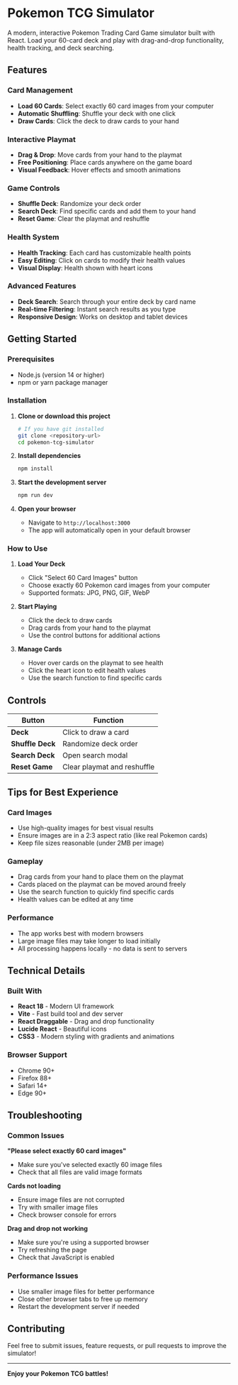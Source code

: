 # Pokemon TCG Simulator

A modern, interactive Pokemon Trading Card Game simulator built with React. Load your 60-card deck and play with drag-and-drop functionality, health tracking, and deck searching.

## Features

### Card Management
- **Load 60 Cards**: Select exactly 60 card images from your computer
- **Automatic Shuffling**: Shuffle your deck with one click
- **Draw Cards**: Click the deck to draw cards to your hand

### Interactive Playmat
- **Drag & Drop**: Move cards from your hand to the playmat
- **Free Positioning**: Place cards anywhere on the game board
- **Visual Feedback**: Hover effects and smooth animations

### Game Controls
- **Shuffle Deck**: Randomize your deck order
- **Search Deck**: Find specific cards and add them to your hand
- **Reset Game**: Clear the playmat and reshuffle

###  Health System
- **Health Tracking**: Each card has customizable health points
- **Easy Editing**: Click on cards to modify their health values
- **Visual Display**: Health shown with heart icons

### Advanced Features
- **Deck Search**: Search through your entire deck by card name
- **Real-time Filtering**: Instant search results as you type
- **Responsive Design**: Works on desktop and tablet devices

## Getting Started

### Prerequisites
- Node.js (version 14 or higher)
- npm or yarn package manager

### Installation

1. **Clone or download this project**
   ```bash
   # If you have git installed
   git clone <repository-url>
   cd pokemon-tcg-simulator
   ```

2. **Install dependencies**
   ```bash
   npm install
   ```

3. **Start the development server**
   ```bash
   npm run dev
   ```

4. **Open your browser**
   - Navigate to `http://localhost:3000`
   - The app will automatically open in your default browser

### How to Use

1. **Load Your Deck**
   - Click "Select 60 Card Images" button
   - Choose exactly 60 Pokemon card images from your computer
   - Supported formats: JPG, PNG, GIF, WebP

2. **Start Playing**
   - Click the deck to draw cards
   - Drag cards from your hand to the playmat
   - Use the control buttons for additional actions

3. **Manage Cards**
   - Hover over cards on the playmat to see health
   - Click the heart icon to edit health values
   - Use the search function to find specific cards

## Controls

| Button | Function |
|--------|----------|
| **Deck** | Click to draw a card |
| **Shuffle Deck** | Randomize deck order |
| **Search Deck** | Open search modal |
| **Reset Game** | Clear playmat and reshuffle |

## Tips for Best Experience

### Card Images
- Use high-quality images for best visual results
- Ensure images are in a 2:3 aspect ratio (like real Pokemon cards)
- Keep file sizes reasonable (under 2MB per image)

### Gameplay
- Drag cards from your hand to place them on the playmat
- Cards placed on the playmat can be moved around freely
- Use the search function to quickly find specific cards
- Health values can be edited at any time

### Performance
- The app works best with modern browsers
- Large image files may take longer to load initially
- All processing happens locally - no data is sent to servers

## Technical Details

### Built With
- **React 18** - Modern UI framework
- **Vite** - Fast build tool and dev server
- **React Draggable** - Drag and drop functionality
- **Lucide React** - Beautiful icons
- **CSS3** - Modern styling with gradients and animations

### Browser Support
- Chrome 90+
- Firefox 88+
- Safari 14+
- Edge 90+

## Troubleshooting

### Common Issues

**"Please select exactly 60 card images"**
- Make sure you've selected exactly 60 image files
- Check that all files are valid image formats

**Cards not loading**
- Ensure image files are not corrupted
- Try with smaller image files
- Check browser console for errors

**Drag and drop not working**
- Make sure you're using a supported browser
- Try refreshing the page
- Check that JavaScript is enabled

### Performance Issues
- Use smaller image files for better performance
- Close other browser tabs to free up memory
- Restart the development server if needed

## Contributing

Feel free to submit issues, feature requests, or pull requests to improve the simulator!

---

**Enjoy your Pokemon TCG battles!** 
